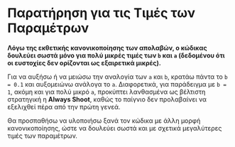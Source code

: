 # Παρατήρηση για τις Τιμές των Παραμέτρων

**Λόγω της εκθετικής κανονικοποίησης των απολαβών,
ο κώδικας δουλεύει σωστά μόνο για πολύ μικρές τιμές των `b` και `a`
(δεδομένου ότι οι ευστοχίες δεν ορίζονται ως εξαιρετικά μικρές).**

Για να αυξήσω ή να μειώσω την αναλογία των `a` και `b`,
κρατάω πάντα το `b = 0.1` και αυξομειώνω ανάλογα το `a`.
Διαφορετικά, για παράδειγμα με `b = 1`, ακόμη και για πολύ μικρό `a`, προκύπτει λανθασμένα ως
βέλτιστη στρατηγική η **Always Shoot**, καθώς το παίγνιο δεν προλαβαίνει να εξελιχθεί πέρα από την πρώτη γενεά.

Θα προσπαθήσω να υλοποιήσω ξανά τον κώδικα με άλλη μορφή κανονικοποίησης, ώστε να δουλεύει σωστά και με σχετικά μεγαλύτερες τιμές των παραμέτρων.
